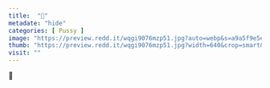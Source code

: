 ```yaml
---
title:  "🥰"
metadate: "hide"
categories: [ Pussy ]
image: "https://preview.redd.it/wqgi9076mzp51.jpg?auto=webp&s=a9a5f9e5ef7881ca901a6897ab51bb245f453ab1"
thumb: "https://preview.redd.it/wqgi9076mzp51.jpg?width=640&crop=smart&auto=webp&s=d1a60bced7b043f965b4f5412795ce7638d30848"
visit: ""
---
```

🥰

